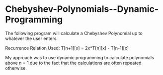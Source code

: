# Chebyshev-Polynomials--Dynamic-Programming
The following program will calculate a Chebyshev Polynomial up to whatever the user enters.

Recurrence Relation Used:
T[n+1][x] = 2x*T[n][x] - T[n-1][x]

My approach was to use dynamic programming to calculate polynomials above n = 1 due to the 
fact that the calculations are often repeated otherwise.
        
